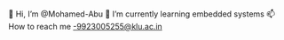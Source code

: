 👋 Hi, I’m @Mohamed-Abu
 🌱 I’m currently learning embedded systems
 📫 How to reach me -9923005255@klu.ac.in
<!---
Mohamed-Abu7766/Mohamed-Abu7766 is a ✨ special ✨ repository because its `README.md` (this file) appears on your GitHub profile.
You can click the Preview link to take a look at your changes.
--->
